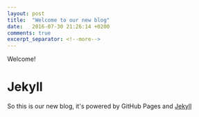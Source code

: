 ```yaml
---
layout: post
title:  "Welcome to our new blog"
date:   2016-07-30 21:26:14 +0200
comments: true
excerpt_separator: <!--more-->
---
```


Welcome!
<!--more-->

# Jekyll
So this is our new blog, it's powered by GitHub Pages and [Jekyll](http://jekyllrb.com/)
